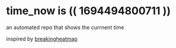 # time_now is (( 1694494800711 ))

an automated repo that shows the currnent time

inspired by [breakingheatmap](https://github.com/breakingheatmap/breakingheatmap)